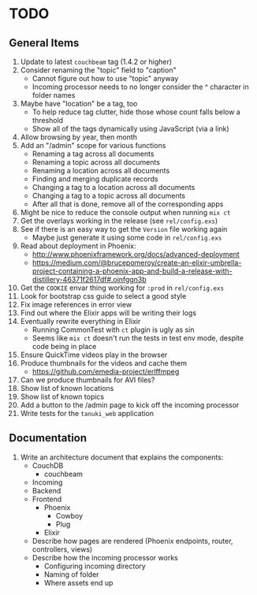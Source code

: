 # TODO

## General Items

1. Update to latest `couchbeam` tag (1.4.2 or higher)
1. Consider renaming the "topic" field to "caption"
    - Cannot figure out how to use "topic" anyway
    - Incoming processor needs to no longer consider the ^ character in folder names
1. Maybe have "location" be a tag, too
    - To help reduce tag clutter, hide those whose count falls below a threshold
    - Show all of the tags dynamically using JavaScript (via a link)
1. Allow browsing by year, then month
1. Add an "/admin" scope for various functions
    - Renaming a tag across all documents
    - Renaming a topic across all documents
    - Renaming a location across all documents
    - Finding and merging duplicate records
    - Changing a tag to a location across all documents
    - Changing a tag to a topic across all documents
    - After all that is done, remove all of the corresponding apps
1. Might be nice to reduce the console output when running `mix ct`
1. Get the overlays working in the release (see `rel/config.exs`)
1. See if there is an easy way to get the `Version` file working again
    - Maybe just generate it using some code in `rel/config.exs`
1. Read about deployment in Phoenix:
    - http://www.phoenixframework.org/docs/advanced-deployment
    - https://medium.com/@brucepomeroy/create-an-elixir-umbrella-project-containing-a-phoenix-app-and-build-a-release-with-distillery-46371f2617df#.oinfggn3b
1. Get the `COOKIE` envar thing working for `:prod` in `rel/config.exs`
1. Look for bootstrap css guide to select a good style
1. Fix image references in error view
1. Find out where the Elixir apps will be writing their logs
1. Eventually rewrite everything in Elixir
    - Running CommonTest with `ct` plugin is ugly as sin
    - Seems like `mix ct` doesn't run the tests in test env mode, despite code being in place
1. Ensure QuickTime videos play in the browser
1. Produce thumbnails for the videos and cache them
    * https://github.com/emedia-project/erlffmpeg
1. Can we produce thumbnails for AVI files?
1. Show list of known locations
1. Show list of known topics
1. Add a button to the /admin page to kick off the incoming processor
1. Write tests for the `tanuki_web` application

## Documentation

1. Write an architecture document that explains the components:
    * CouchDB
        - couchbeam
    * Incoming
    * Backend
    * Frontend
        - Phoenix
            + Cowboy
            + Plug
        - Elixir
    * Describe how pages are rendered (Phoenix endpoints, router, controllers, views)
    * Describe how the incoming processor works
        - Configuring incoming directory
        - Naming of folder
        - Where assets end up
